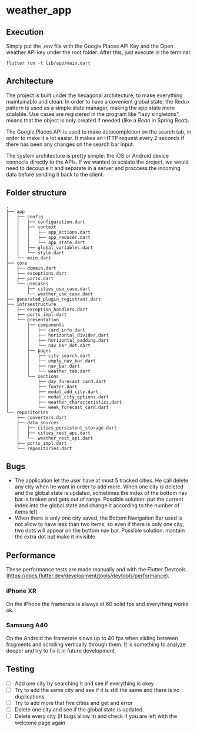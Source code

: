 # weather_app

## Execution

Simply put the .env file with the Google Places API Key and the Open weather API key under the root folder. After this, just execute in the terminal:

```
flutter run -t lib/app/main.dart
```

## Architecture

The project is built under the hexagonal architecture, to make everything maintainable and clean. In order to have a covenient global state, the Redux pattern is used as a simple state manager, making the app state more scalable. Use cases are registered in the program like "lazy singletons", means that the object is only created if needed (like a *Bean* in Spring Boot).

The Google Places API is used to make autocompletion on the search tab, in order to make it a lot easier. It makes an HTTP request every 2 seconds if there has been any changes on the search bar input.

The system architecture is pretty simple: the iOS or Android device connects directly to the APIs. If we wanted to scalate the project, we would need to decouple it and separate in a server and proccess the incoming data before sending it back to the client.

## Folder structure

```
.
├── app
│   ├── config
│   │   ├── configuration.dart
│   │   ├── context
│   │   │   ├── app_actions.dart
│   │   │   ├── app_reducer.dart
│   │   │   └── app_state.dart
│   │   ├── global_variables.dart
│   │   └── style.dart
│   └── main.dart
├── core
│   ├── domain.dart
│   ├── exceptions.dart
│   ├── ports.dart
│   └── usecases
│       ├── cities_use_case.dart
│       └── weather_use_case.dart
├── generated_plugin_registrant.dart
├── infraestructure
│   ├── exception_handlers.dart
│   ├── ports_impl.dart
│   └── presentation
│       ├── components
│       │   ├── card_info.dart
│       │   ├── horizontal_divider.dart
│       │   ├── horizontal_padding.dart
│       │   └── nav_bar_dot.dart
│       ├── pages
│       │   ├── city_search.dart
│       │   ├── empty_nav_bar.dart
│       │   ├── nav_bar.dart
│       │   └── weather_tab.dart
│       └── sections
│           ├── day_forecast_card.dart
│           ├── footer.dart
│           ├── modal_add_city.dart
│           ├── modal_city_options.dart
│           ├── weather_characteristics.dart
│           └── week_forecast_card.dart
└── repositories
    ├── converters.dart
    ├── data_sources
    │   ├── cities_persistent_storage.dart
    │   ├── cities_rest_api.dart
    │   └── weather_rest_api.dart
    ├── ports_impl.dart
    └── repositories.dart
```

## Bugs

- The application let the user have at most 5 tracked cities. He call delete any city when he want in order to add more. When one city is deleted and the global state is updated, sometimes the index of the bottom nav bar is broken and gets out of range. Possible solution: put the current index into the global state and change it according to the number of items left.
- When there is only one city saved, the Bottom Navigation Bar used is not allow to have less than two items, so even if there is only one city, two dots will appear on the bottom nav bar. Possible solution: mantain the extra dot but make it invisible.

## Performance

These performance tests are made manually and with the Flutter Devtools (https://docs.flutter.dev/development/tools/devtools/performance). 

### iPhone XR

On the iPhone the framerate is always at 60 solid fps and everything works ok.

### Samsung A40

On the Android the framerate slows up to 40 fps when sliding between fragments and scrolling vertically through them. It is something to analyze deeper and try to fix it in future development. 

## Testing

- [ ] Add one city by searching it and see if everything is okey
- [ ] Try to add the same city and see if it is still the same and there is no duplications
- [ ] Try to add more that five cities and get and error
- [ ] Delete one city and see if the global state is updated
- [ ] Delete every city (if bugs allow it) and check if you are left with the welcome page again
